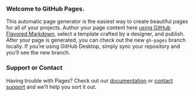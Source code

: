 ### Welcome to GitHub Pages.
This automatic page generator is the easiest way to create beautiful pages for all of your projects. Author your page content here [using GitHub Flavored Markdown](https://guides.github.com/features/mastering-markdown/), select a template crafted by a designer, and publish. After your page is generated, you can check out the new `gh-pages` branch locally. If you’re using GitHub Desktop, simply sync your repository and you’ll see the new branch.

### Support or Contact
Having trouble with Pages? Check out our [documentation](https://help.github.com/alifdalya) or [contact support](https://github.com/alifdalya) and we’ll help you sort it out.
